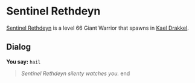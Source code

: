 # Sentinel Rethdeyn



[Sentinel Rethdeyn](/npc/113064) is a level 66 Giant Warrior that spawns in [Kael Drakkel](/zone/113).



## Dialog

**You say:** `hail`



>*Sentinel Rethdeyn silenty watches you.*
end
